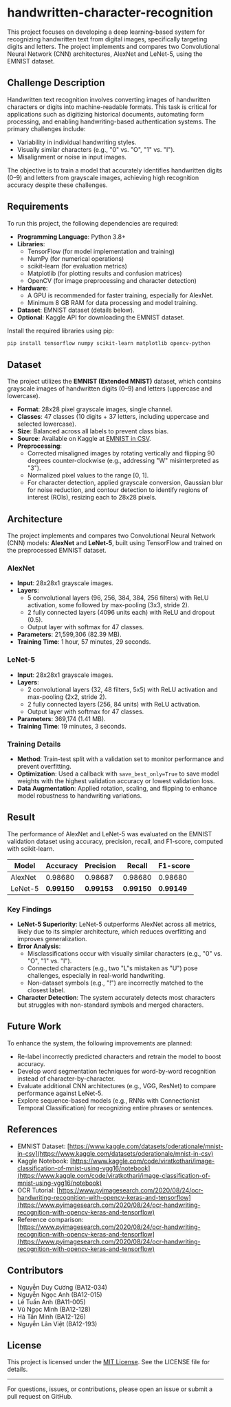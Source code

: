 # handwritten-character-recognition


This project focuses on developing a deep learning-based system for recognizing handwritten text from digital images, specifically targeting digits and letters. The project implements and compares two Convolutional Neural Network (CNN) architectures, AlexNet and LeNet-5, using the EMNIST dataset.

## Challenge Description

Handwritten text recognition involves converting images of handwritten characters or digits into machine-readable formats. This task is critical for applications such as digitizing historical documents, automating form processing, and enabling handwriting-based authentication systems. The primary challenges include:

- Variability in individual handwriting styles.
- Visually similar characters (e.g., "0" vs. "O", "1" vs. "I").
- Misalignment or noise in input images.

The objective is to train a model that accurately identifies handwritten digits (0–9) and letters from grayscale images, achieving high recognition accuracy despite these challenges.

## Requirements 

To run this project, the following dependencies are required:

- **Programming Language**: Python 3.8+
- **Libraries**:
  - TensorFlow (for model implementation and training)
  - NumPy (for numerical operations)
  - scikit-learn (for evaluation metrics)
  - Matplotlib (for plotting results and confusion matrices)
  - OpenCV (for image preprocessing and character detection)
- **Hardware**:
  - A GPU is recommended for faster training, especially for AlexNet.
  - Minimum 8 GB RAM for data processing and model training.
- **Dataset**: EMNIST dataset (details below).
- **Optional**: Kaggle API for downloading the EMNIST dataset.

Install the required libraries using pip:
```bash
pip install tensorflow numpy scikit-learn matplotlib opencv-python
```

## Dataset

The project utilizes the **EMNIST (Extended MNIST)** dataset, which contains grayscale images of handwritten digits (0–9) and letters (uppercase and lowercase).

- **Format**: 28x28 pixel grayscale images, single channel.
- **Classes**: 47 classes (10 digits + 37 letters, including uppercase and selected lowercase).
- **Size**: Balanced across all labels to prevent class bias.
- **Source**: Available on Kaggle at [EMNIST in CSV](https://www.kaggle.com/datasets/oderationale/mnist-in-csv).
- **Preprocessing**:
  - Corrected misaligned images by rotating vertically and flipping 90 degrees counter-clockwise (e.g., addressing "W" misinterpreted as "3").
  - Normalized pixel values to the range [0, 1].
  - For character detection, applied grayscale conversion, Gaussian blur for noise reduction, and contour detection to identify regions of interest (ROIs), resizing each to 28x28 pixels.

## Architecture

The project implements and compares two Convolutional Neural Network (CNN) models: **AlexNet** and **LeNet-5**, built using TensorFlow and trained on the preprocessed EMNIST dataset.

### AlexNet
- **Input**: 28x28x1 grayscale images.
- **Layers**:
  - 5 convolutional layers (96, 256, 384, 384, 256 filters) with ReLU activation, some followed by max-pooling (3x3, stride 2).
  - 2 fully connected layers (4096 units each) with ReLU and dropout (0.5).
  - Output layer with softmax for 47 classes.
- **Parameters**: 21,599,306 (82.39 MB).
- **Training Time**: 1 hour, 57 minutes, 29 seconds.

### LeNet-5
- **Input**: 28x28x1 grayscale images.
- **Layers**:
  - 2 convolutional layers (32, 48 filters, 5x5) with ReLU activation and max-pooling (2x2, stride 2).
  - 2 fully connected layers (256, 84 units) with ReLU activation.
  - Output layer with softmax for 47 classes.
- **Parameters**: 369,174 (1.41 MB).
- **Training Time**: 19 minutes, 3 seconds.

### Training Details
- **Method**: Train-test split with a validation set to monitor performance and prevent overfitting.
- **Optimization**: Used a callback with `save_best_only=True` to save model weights with the highest validation accuracy or lowest validation loss.
- **Data Augmentation**: Applied rotation, scaling, and flipping to enhance model robustness to handwriting variations.

## Result

The performance of AlexNet and LeNet-5 was evaluated on the EMNIST validation dataset using accuracy, precision, recall, and F1-score, computed with scikit-learn.

| Model    | Accuracy | Precision | Recall | F1-score |
|----------|----------|-----------|--------|----------|
| AlexNet  | 0.98680  | 0.98687   | 0.98680 | 0.98680  |
| LeNet-5  | **0.99150** | **0.99153** | **0.99150** | **0.99149** |

### Key Findings
- **LeNet-5 Superiority**: LeNet-5 outperforms AlexNet across all metrics, likely due to its simpler architecture, which reduces overfitting and improves generalization.
- **Error Analysis**:
  - Misclassifications occur with visually similar characters (e.g., "0" vs. "O", "1" vs. "I").
  - Connected characters (e.g., two "L"s mistaken as "U") pose challenges, especially in real-world handwriting.
  - Non-dataset symbols (e.g., "!") are incorrectly matched to the closest label.
- **Character Detection**: The system accurately detects most characters but struggles with non-standard symbols and merged characters.

## Future Work

To enhance the system, the following improvements are planned:
- Re-label incorrectly predicted characters and retrain the model to boost accuracy.
- Develop word segmentation techniques for word-by-word recognition instead of character-by-character.
- Evaluate additional CNN architectures (e.g., VGG, ResNet) to compare performance against LeNet-5.
- Explore sequence-based models (e.g., RNNs with Connectionist Temporal Classification) for recognizing entire phrases or sentences.

## References

- EMNIST Dataset: [https://www.kaggle.com/datasets/oderationale/mnist-in-csv](https://www.kaggle.com/datasets/oderationale/mnist-in-csv)
- Kaggle Notebook: [https://www.kaggle.com/code/viratkothari/image-classification-of-mnist-using-vgg16/notebook](https://www.kaggle.com/code/viratkothari/image-classification-of-mnist-using-vgg16/notebook)
- OCR Tutorial: [https://www.pyimagesearch.com/2020/08/24/ocr-handwriting-recognition-with-opencv-keras-and-tensorflow](https://www.pyimagesearch.com/2020/08/24/ocr-handwriting-recognition-with-opencv-keras-and-tensorflow)
- Reference comparison: [https://www.pyimagesearch.com/2020/08/24/ocr-handwriting-recognition-with-opencv-keras-and-tensorflow](https://www.pyimagesearch.com/2020/08/24/ocr-handwriting-recognition-with-opencv-keras-and-tensorflow)

## Contributors

- Nguyễn Duy Cương (BA12-034)
- Nguyễn Ngọc Anh (BA12-015)
- Lê Tuấn Anh (BA11-005)
- Vũ Ngọc Minh (BA12-128)
- Hà Tấn Minh (BA12-126)
- Nguyễn Lân Việt (BA12-193)

## License

This project is licensed under the [MIT License](LICENSE). See the LICENSE file for details.

---

For questions, issues, or contributions, please open an issue or submit a pull request on GitHub.
